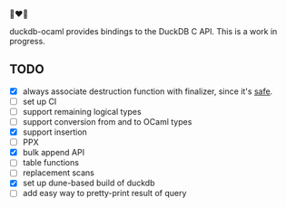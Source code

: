 🦆❤️🐫

duckdb-ocaml provides bindings to the DuckDB C API. This is a work in progress.

## TODO

- [x] always associate destruction function with finalizer, since it's [safe](https://github.com/duckdb/duckdb/blob/0959644c1d57409e78d2fae0262f792921a54c55/src/main/capi/prepared-c.cpp#L390).
- [ ] set up CI
- [ ] support remaining logical types
- [ ] support conversion from and to OCaml types
- [x] support insertion
- [ ] PPX
- [x] bulk append API
- [ ] table functions
- [ ] replacement scans
- [x] set up dune-based build of duckdb
- [ ] add easy way to pretty-print result of query
